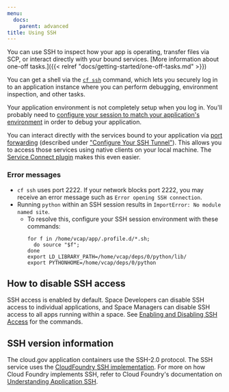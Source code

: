 ```yaml
---
menu:
  docs:
    parent: advanced
title: Using SSH
---
```


You can use SSH to inspect how your app is operating, transfer files via SCP, or interact directly with your bound services. [More information about one-off tasks.]({{< relref "docs/getting-started/one-off-tasks.md" >}})

You can get a shell via the [`cf
ssh`](https://docs.cloudfoundry.org/devguide/deploy-apps/ssh-apps.html#ssh-command)
command, which lets you securely log in to an application instance where you can
perform debugging, environment inspection, and other tasks.

Your application environment is not completely setup when you log in. You'll probably need
to [configure your session to match your application's
environment](https://docs.cloudfoundry.org/devguide/deploy-apps/ssh-apps.html#ssh-env)
in order to debug your application.

You can interact directly with the services bound to your application via [port forwarding](https://docs.cloudfoundry.org/devguide/deploy-apps/ssh-services.html) (described under ["Configure Your SSH Tunnel"](https://docs.cloudfoundry.org/devguide/deploy-apps/ssh-services.html#ssh-tunnel)). This allows you to access those services using native clients on your local machine. The [Service Connect plugin](https://github.com/18F/cf-service-connect#readme) makes this even easier.

### Error messages

* `cf ssh` uses port 2222. If your network blocks port 2222, you may receive an error message such as `Error opening SSH connection`.
* Running `python` within an SSH session results in `ImportError: No module named site`.  
  * To resolve this, configure your SSH session environment with these commands:
    ```
    for f in /home/vcap/app/.profile.d/*.sh; 
      do source "$f"; 
    done
    export LD_LIBRARY_PATH=/home/vcap/deps/0/python/lib/
    export PYTHONHOME=/home/vcap/deps/0/python
    ```

## How to disable SSH access

SSH access is enabled by default. Space Developers can disable SSH access to individual applications, and Space Managers can disable SSH access to all apps running within a space. See [Enabling and Disabling SSH Access](https://docs.cloudfoundry.org/devguide/deploy-apps/ssh-apps.html#enable-disable-ssh) for the commands.

## SSH version information 

The cloud.gov application containers use the SSH-2.0 protocol. The SSH service uses the [CloudFoundry SSH implementation](https://github.com/cloudfoundry/diego-ssh). For more on how Cloud Foundry implements SSH, refer to Cloud Foundry's documentation on [Understanding Application SSH](https://docs.cloudfoundry.org/concepts/diego/ssh-conceptual.html).


